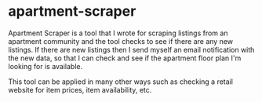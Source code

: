# apartment-scraper

Apartment Scraper is a tool that I wrote for scraping listings from an apartment community and the tool checks to see if there are any new listings. If there are new listings then I send myself an email notification with the new data, so that I can check and see if the apartment floor plan I'm looking for is available.

This tool can be applied in many other ways such as checking a retail website for item prices, item availability, etc.

